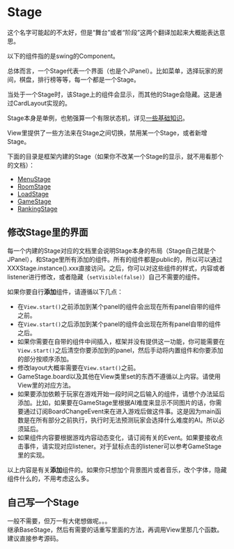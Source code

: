 # Stage

这个名字可能起的不太好，但是“舞台”或者“阶段”这两个翻译加起来大概能表达意思。

以下的组件指的是swing的Component。

总体而言，一个Stage代表一个界面（也是个JPanel）。比如菜单，选择玩家的房间，棋盘，排行榜等等，每一个都是一个Stage。

当处于一个Stage时，该Stage上的组件会显示，而其他的Stage会隐藏。这是通过CardLayout实现的。

Stage本身是单例，也勉强算一个有限状态机，详见[一些基础知识](../engine/Basic-Requirements.md)。

View里提供了一些方法来在Stage之间切换，禁用某一个Stage，或者新增Stage。

下面的目录是框架内建的Stage（如果你不改某一个Stage的显示，就不用看那个的文档）：

- [MenuStage](MenuStage.md)
- [RoomStage](RoomStage.md)
- [LoadStage](LoadStage.md)
- [GameStage](GameStage.md)
- [RankingStage](RankingStage.md)

## 修改Stage里的界面

每一个内建的Stage对应的文档里会说明Stage本身的布局（Stage自己就是个JPanel），和Stage里所有添加的组件。所有的组件都是public的，所以可以通过XXXStage.instance().xxx直接访问。之后，你可以对这些组件的样式，内容或者listener进行修改，或者隐藏（`setVisible(false)`）自己不需要的组件。

如果你要自行**添加**组件，请遵循以下几点：
- 在`View.start()`之前添加到某个panel的组件会出现在所有panel自带的组件之前。
- 在`View.start()`之后添加到某个panel的组件会出现在所有panel自带的组件之后。
- 如果你需要在自带的组件中间插入，框架并没有提供这一功能，你可能需要在`View.start()`之后清空你要添加到的panel，然后手动将内置组件和你要添加的部分按顺序添加。
- 修改layout大概率需要在`View.start()`之前。
- GameStage.board以及其他在View类里set的东西不遵循以上内容。请使用View里的对应方法。
- 如果要添加依赖于玩家在游戏开始一段时间之后输入的组件，请想个办法延后添加。比如，如果要在GameStage里根据AI难度来显示不同图片的话，你需要通过订阅BoardChangeEvent来在进入游戏后做这件事。这是因为main函数是在所有部分之前执行，执行时无法预测玩家会选择什么难度的AI。所以必须延后。
- 如果组件内容要根据游戏内容动态变化，请订阅有关的Event。如果要接收点击事件，请实现对应listener。对于鼠标点击的listener可以参考GameStage里的实现。

以上内容是有关**添加**组件的。如果你只想加个背景图片或者音乐，改个字体，隐藏组件什么的，不用考虑这么多。

## 自己写一个Stage

一般不需要，但万一有大佬想做呢。。。  
继承BaseStage，然后有需要的话重写里面的方法，再调用View里那几个函数。建议直接参考源码。